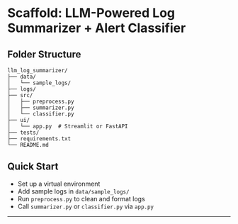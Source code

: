 # Scaffold: LLM-Powered Log Summarizer + Alert Classifier

## Folder Structure
```
llm_log_summarizer/
├── data/
│   └── sample_logs/
├── logs/
├── src/
│   ├── preprocess.py
│   ├── summarizer.py
│   └── classifier.py
├── ui/
│   └── app.py  # Streamlit or FastAPI
├── tests/
├── requirements.txt
└── README.md
```

## Quick Start
- Set up a virtual environment
- Add sample logs in `data/sample_logs/`
- Run `preprocess.py` to clean and format logs
- Call `summarizer.py` or `classifier.py` via `app.py`
---
